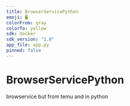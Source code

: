 ```yaml
---
title: BrowserServicePython
emoji: 🖥️
colorFrom: gray
colorTo: yellow
sdk: docker
sdk_version: "1.0"
app_file: app.py
pinned: false
---
```


# BrowserServicePython
browservice but from temu and in python